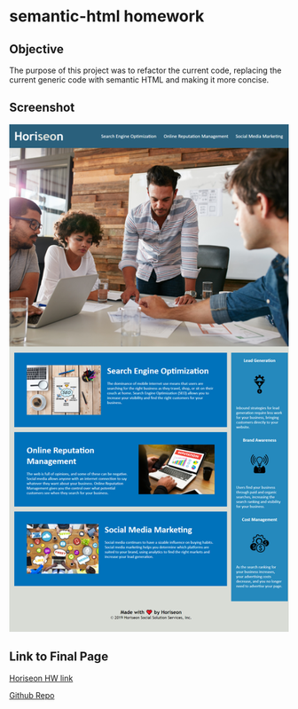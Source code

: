# semantic-html homework

## Objective
The purpose of this project was to refactor the current code, replacing the current generic code with semantic HTML and making it more concise. 

## Screenshot

![Final page screenshot](./assets/images/hw1-screenshot.png) 


## Link to Final Page
[Horiseon HW link](https://boldsja.github.io/semantic-html/) 

[Github Repo](https://github.com/boldsja/semantic-html)
